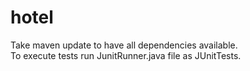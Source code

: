 # hotel
Take maven update to have all dependencies available.  
To execute tests run JunitRunner.java file as JUnitTests.

